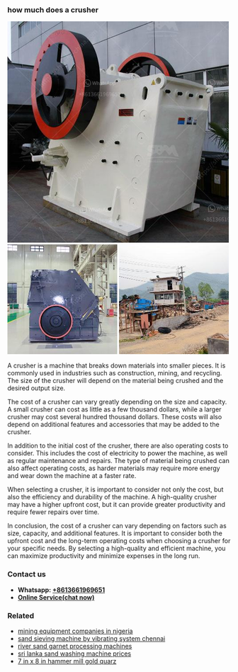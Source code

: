 <h3>how much does a crusher</h3><img src='1708497660.jpg' alt=''><p>A crusher is a machine that breaks down materials into smaller pieces. It is commonly used in industries such as construction, mining, and recycling. The size of the crusher will depend on the material being crushed and the desired output size.</p><p>The cost of a crusher can vary greatly depending on the size and capacity. A small crusher can cost as little as a few thousand dollars, while a larger crusher may cost several hundred thousand dollars. These costs will also depend on additional features and accessories that may be added to the crusher.</p><p>In addition to the initial cost of the crusher, there are also operating costs to consider. This includes the cost of electricity to power the machine, as well as regular maintenance and repairs. The type of material being crushed can also affect operating costs, as harder materials may require more energy and wear down the machine at a faster rate.</p><p>When selecting a crusher, it is important to consider not only the cost, but also the efficiency and durability of the machine. A high-quality crusher may have a higher upfront cost, but it can provide greater productivity and require fewer repairs over time.</p><p>In conclusion, the cost of a crusher can vary depending on factors such as size, capacity, and additional features. It is important to consider both the upfront cost and the long-term operating costs when choosing a crusher for your specific needs. By selecting a high-quality and efficient machine, you can maximize productivity and minimize expenses in the long run.</p><h3>Contact us</h3><ul><li><strong>Whatsapp:&nbsp;<a href="https://wa.me/8613661969651">+8613661969651</a></strong></li><li><a href="https://swt.shibang-china.com/?git&amp;zhl&amp;how much does a crusher"><strong>Online Service(chat now)</strong></a></li></ul><h3>Related</h3><ul><li><a href='mining equipment companies in nigeria.md'>mining equipment companies in nigeria</a></li><li><a href='sand sieving machine by vibrating system chennai.md'>sand sieving machine by vibrating system chennai</a></li><li><a href='river sand garnet processing machines.md'>river sand garnet processing machines</a></li><li><a href='sri lanka sand washing machine prices.md'>sri lanka sand washing machine prices</a></li><li><a href='7 in x 8 in hammer mill gold quarz.md'>7 in x 8 in hammer mill gold quarz</a></li></ul>
